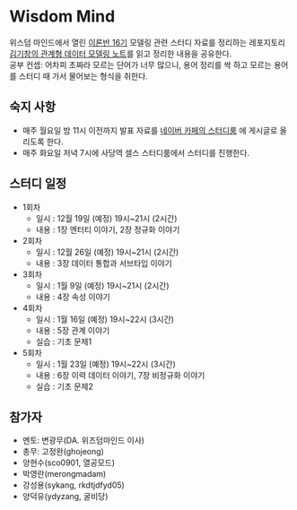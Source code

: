 # Wisdom Mind

위스덤 마인드에서 열린 [이론반 16기](https://cafe.naver.com/iamda) 모델링 관련 스터디 자료를 정리하는 레포지토리  
[김기창의 관계형 데이터 모델링 노트](https://search.shopping.naver.com/book/catalog/32457305143)를 읽고 정리한 내용을 공유한다.  
공부 컨셉: 어차피 초짜라 모르는 단어가 너무 많으니, 용어 정리를 싹 하고 모르는 용어를 스터디 때 가서 물어보는 형식을 취한다.  

## 숙지 사항

- 매주 월요일 밤 11시 이전까지 발표 자료를 [네이버 카페의 스터디룸](https://cafe.naver.com/iamda?iframe_url=/ArticleList.nhn%3Fsearch.clubid=29866621%26search.menuid=13) 에 게시글로 올리도록 한다.
- 매주 화요일 저녁 7시에 사당역 셀스 스터디룸에서 스터디를 진행한다.

## 스터디 일정

* 1회차 
  * 일시 : 12월 19일 (예정) 19시~21시 (2시간)
  * 내용 : 1장 엔터티 이야기, 2장 정규화 이야기
* 2회차
  * 일시 : 12월 26일 (예정) 19시~21시 (2시간)
  * 내용 : 3장 데이터 통합과 서브타입 이야기
* 3회차
  * 일시 : 1월 9일 (예정) 19시~21시 (2시간)
  * 내용 : 4장 속성 이야기
* 4회차
  * 일시 : 1월 16일 (예정) 19시~22시 (3시간)
  * 내용 : 5장 관계 이야기
  * 실습 : 기초 문제1
* 5회차
  * ​일시 : 1월 23일 (예정) 19시~22시 (3시간)
  * 내용 : 6장 이력 데이터 이야기, 7장 비정규화 이야기
  * 실습 : 기초 문제2

## 참가자

- 멘토: 변광무(DA. 위즈덤마인드 이사)
- 총무: 고정완(ghojeong)
- 양현수(sco0901, 열공모드)
- 박영란(merongmadam)
- 강성용(sykang, rkdtjdfyd05)
- 양덕유(ydyzang, 굴비당)
